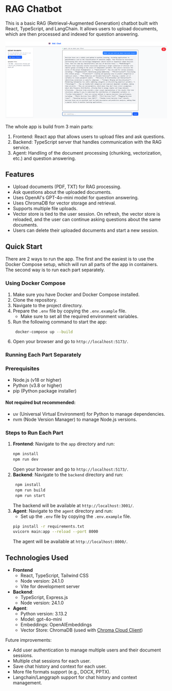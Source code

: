 # RAG Chatbot

This is a basic RAG (Retrieval-Augmented Generation) chatbot built with React, TypeScript, and LangChain. It allows users to upload documents, which are then processed and indexed for question answering.

![Screenshot of RAG Chatbot](assets/Screenshot.png)

The whole app is build from 3 main parts:
1. Frontend: React app that allows users to upload files and ask questions.
2. Backend: TypeScript server that handles communication with the RAG service.
3. Agent: Handling of the document processing (chunking, vectorization, etc.) and question answering.

## Features
- Upload documents (PDF, TXT) for RAG processing.
- Ask questions about the uploaded documents.
- Uses OpenAI's GPT-4o-mini model for question answering.
- Uses ChromaDB for vector storage and retrieval.
- Supports multiple file uploads.
- Vector store is tied to the user session. On refresh, the vector store is reloaded, and the user can continue asking questions about the same documents.
- Users can delete their uploaded documents and start a new session.


## Quick Start
There are 2 ways to run the app. The first and the easiest is to use the Docker Compose setup, which will run all parts of the app in containers. The second way is to run each part separately.

### Using Docker Compose
1. Make sure you have Docker and Docker Compose installed.
2. Clone the repository.
3. Navigate to the project directory.
4. Prepare the `.env` file by copying the `.env.example` file.
    * Make sure to set all the required environment variables.
5. Run the following command to start the app:
   ```bash
    docker-compose up --build
    ```
6. Open your browser and go to `http://localhost:5173/`.

### Running Each Part Separately
### Prerequisites
- Node.js (v18 or higher)
- Python (v3.8 or higher)
- pip (Python package installer)
#### Not required but recommended:
- uv (Universal Virtual Environment) for Python to manage dependencies.
- nvm (Node Version Manager) to manage Node.js versions.
### Steps to Run Each Part
1. **Frontend**: Navigate to the `app` directory and run:
   ```bash
   npm install
   npm run dev
   ```
   Open your browser and go to `http://localhost:5173/`.
2. **Backend**: Navigate to the `backend` directory and run:
   ```bash
    npm install
    npm run build
    npm run start
    ```
    The backend will be available at `http://localhost:3001/`.
3. **Agent**: Navigate to the `agent` directory and run:
    * Set up the `.env` file by copying the `.env.example` file.
    ```bash
    pip install -r requirements.txt
    uvicorn main:app --reload --port 8000
    ```
    The agent will be available at `http://localhost:8000/`.


## Technologies Used
- **Frontend**
    - React, TypeScript, Tailwind CSS
    - Node version: 24.1.0
    - Vite for development server
- **Backend**:
    - TypeScript, Express.js
    - Node version: 24.1.0
- **Agent**:
    - Python version: 3.13.2
    - Model: gpt-4o-mini
    - Embeddings: OpenAIEmbeddings
    - Vector Store: ChromaDB (used with [Chroma Cloud Client](https://docs.trychroma.com/docs))


Future improvements:
- Add user authentication to manage multiple users and their document sessions.
- Multiple chat sessions for each user.
- Save chat history and context for each user.
- More file formats support (e.g., DOCX, PPTX).
- Langchain/Langgraph support for chat history and context management.
